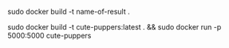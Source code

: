 sudo docker build -t name-of-result .

sudo docker build -t cute-puppers:latest . && sudo docker run -p 5000:5000 cute-puppers